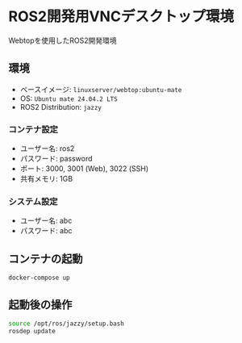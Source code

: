 # ROS2開発用VNCデスクトップ環境
Webtopを使用したROS2開発環境

## 環境
- ベースイメージ: `linuxserver/webtop:ubuntu-mate`
- OS: `Ubuntu mate 24.04.2 LTS`
- ROS2 Distribution: `jazzy`

### コンテナ設定
- ユーザー名: ros2
- パスワード: password
- ポート: 3000, 3001 (Web), 3022 (SSH)
- 共有メモリ: 1GB

### システム設定
- ユーザー名: abc
- パスワード: abc

## コンテナの起動
`docker-compose up`

## 起動後の操作
```bash
source /opt/ros/jazzy/setup.bash
rosdep update
```
